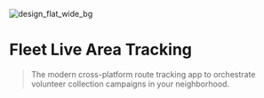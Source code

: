 ![design_flat_wide_bg](https://github.com/flyndre/Flat/assets/20287307/7e7537ab-8662-4f12-b438-582cfb07cde1)

# Fleet Live Area Tracking

> The modern cross-platform route tracking app to orchestrate volunteer collection campaigns in your neighborhood.
